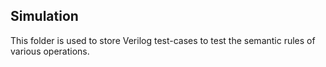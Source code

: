 ## Simulation

This folder is used to store Verilog test-cases to test the semantic rules of
various operations.

